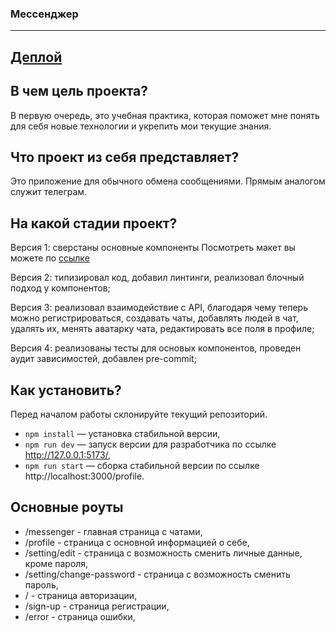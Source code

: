 ### Мессенджер
---

## <a href="https://deploy--stupendous-custard-91b605.netlify.app/">Деплой</a>

## В чем цель проекта?

В первую очередь, это учебная практика, которая поможет мне понять для себя новые технологии и укрепить мои текущие знания.

## Что проект из себя представляет?

Это приложение для обычного обмена сообщениями. Прямым аналогом служит телеграм.

## На какой стадии проект?

Версия 1: сверстаны основные компоненты
Посмотреть макет вы можете по <a href="https://www.figma.com/file/FIK2yC98TCJbIVn8LtKx5P/Chat_external_link-(Copy)?type=design&t=HglOyVrNwxEMfBg1-0">ссылке</a> 

Версия 2: типизировал код, добавил линтинги, реализовал блочный подход у компонентов;

Версия 3: реализовал взаимодействие с API, благодаря чему теперь можно регистрироваться, создавать чаты, добавлять людей в чат, удалять их, менять аватарку чата, редактировать все поля в профиле;  

Версия 4: реализованы тесты для основых компонентов, проведен аудит зависимостей, добавлен pre-commit;

## Как установить?

Перед началом работы склонируйте текущий репозиторий. 
- `npm install` — установка стабильной версии,
- `npm run dev` — запуск версии для разработчика по ссылке http://127.0.0.1:5173/,
- `npm run start` — сборка стабильной версии по ссылке http://localhost:3000/profile.

## Основные роуты

- /messenger - главная страница c чатами,
- /profile - страница с основной информацией о себе,
- /setting/edit - страница с возможность сменить личные данные, кроме пароля,
- /setting/change-password - страница с возможность сменить пароль,
- / - страница авторизации,
- /sign-up - страница регистрации,
- /error - страница ошибки,
